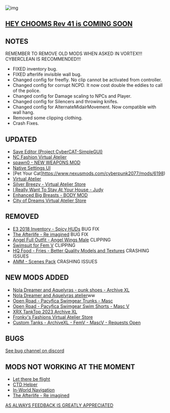 ![img](https://s11.gifyu.com/images/Cuty-od-Dreams-Logo-YellowUP.png)

[HEY CHOOMS Rev 41 is COMING SOON](https://)
-

NOTES
-

REMEMBER TO REMOVE OLD MODS WHEN ASKED IN VORTEX!!! 
CYBERCLEAN IS RECOMMENDED!!!
- FIXED inventory bug.
- FIXED afterlife invisible wall bug.
- Changed config for freefly. No clip cannot be activated from controller.
- Changed config for corrupt NCPD. It now cost double the eddies to call of the police.
- Changed config for Damage scaling to NPCs and Player.
- Changed config for Silencers and throwing knifes.
- Changed config for AlternateMidairMovement. Now compatible with wall hang.
- Removed some clipping clothing.
- Crash Fixes.

UPDATED
-

- [Save Editor (Project CyberCAT-SimpleGUI)](https://www.nexusmods.com/cyberpunk2077/mods/718)
- [NC Fashion Virtual Atelier](https://www.nexusmods.com/cyberpunk2077/mods/4805)
- [spawn0 - NEW WEAPONS MOD](https://www.nexusmods.com/cyberpunk2077/mods/3791)
- [Native Settings UI](https://www.nexusmods.com/cyberpunk2077/mods/3518?tab=description)
- [Pet Your Cat]https://www.nexusmods.com/cyberpunk2077/mods/6198)
- [Virtual Atelier](https://www.nexusmods.com/cyberpunk2077/mods/2987?tab=description)
- [Silver Breezy - Virtual Atelier Store](https://www.nexusmods.com/cyberpunk2077/mods/7773)
- [I Really Want To Stay At Your House - Judy](https://www.nexusmods.com/cyberpunk2077/mods/8753)
- [Enhanced Big Breasts - BODY MOD](https://www.nexusmods.com/cyberpunk2077/mods/4654)
- [City of Dreams Virtual Atelier Store](https://www.nexusmods.com/cyberpunk2077/mods/8344?tab=description)

REMOVED
-

- [E3 2018 Inventory - Spicy HUDs](https://www.nexusmods.com/cyberpunk2077/mods/6901) BUG FIX
- [The Afterlife - Re imagined](https://www.nexusmods.com/cyberpunk2077/mods/7688?tab=description) BUG FIX
- [Angel Full Outfit - Angel Wings Male](https://www.nexusmods.com/cyberpunk2077/mods/3401?tab=description) CLIPPING
- [Swimsuit for Fem V](https://www.nexusmods.com/cyberpunk2077/mods/4535) CLIPPING
- [HQ Food - Fries - Better Quality Models and Textures](https://www.nexusmods.com/cyberpunk2077/mods/4818?tab=description) CRASHING ISSUES
- [AMM - Scenes Pack](https://www.nexusmods.com/cyberpunk2077/mods/790?tab=description) CRASHING ISSUES


NEW MODS ADDED 
-

- [Nola Dreamer and Aquelyras - punk shoes - Archive XL](https://www.nexusmods.com/cyberpunk2077/mods/8702?tab=description)
- [Nola Dreamer and Aquelyras atelier](https://www.nexusmods.com/cyberpunk2077/mods/8704?tab=description)ww
- [Open Road - Pacyfica Swimgear Trunks - Masc](https://www.nexusmods.com/cyberpunk2077/mods/8742?tab=description)
- [Open Road - Pacyfica Swimgear Swim Shorts - Masc V](https://www.nexusmods.com/cyberpunk2077/mods/8741?tab=description)
- [XRX TankTop 2023 Archive XL](https://www.nexusmods.com/cyberpunk2077/mods/8738?tab=description)
- [Fronky's Fashions Virtual Atelier Store](https://www.nexusmods.com/cyberpunk2077/mods/8348?tab=description)
- [Custom Tanks - ArchiveXL - FemV - MascV - Requests Open](https://www.nexusmods.com/cyberpunk2077/mods/8640)

BUGS
-

 [See bug channel on discord](https://discord.gg/xZNztPjA2u)
 

MODS NOT WORKING AT THE MOMENT 
-

- [Let there be flight](https://)
- [CTD Helper](https://)
- [In-World Navigation](https://)
- [The Afterlife - Re imagined](https://)

[AS ALWAYS FEEDBACK IS GREATLY APPRECIATED](https://)
